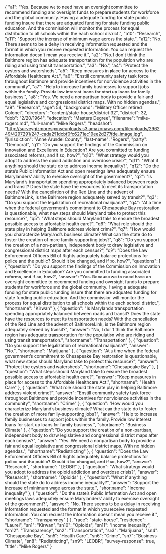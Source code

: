 {
  "a1": "Yes.    Because we to need have an oversight committee to recommend funding and oversight funds to prepare students for workforce and the global community.   Having a  adequate funding for state public funding insure that there are adquated funding for state funding public education.  And the commission will monitor the process for equal distribution to all schools within the each school district.",
  "a10": "Research",
  "a11": "Support the increase of minimum wage across the state.",
  "a12": "No. There seems to be a delay in receiving information requested and the format in which you receive requested information. You can request the information doesn't mean you receive it.",
  "a2": "No, I don't think the Baltimore region has adequate transportation for the population who are riding and using transit transportation.",
  "a3": "No.",
  "a4": "Protect the oysters and watersheds",
  "a5": "Keep measures in place for access to the Affordable Healthcare Act.",
  "a6": "Enstill community safety task force throughout Baltimore and provide incentives  for nonviolence activities in the community",
  "a7": "Help to increase family businesses to support jobs within the family. Provide low interest loans for start up loans for family business.",
  "a8": "Yes. We need a nonpartisan body to provide a fair and equal legislative and congressional district maps. With no hidden  agendas.",
  "a9": "Research",
  "age": 54,
  "background": "Military Officer retired Colonel",
  "directory": "content/state-house/district-32",
  "district": 32,
  "dob": "2/20/1964",
  "education": "Masters Degree",
  "filename": "mike-rogers.md",
  "full-name": "Mike Rogers",
  "headshot": "http://surveygizmoresponseuploads.s3.amazonaws.com/fileuploads/296249/4297291/247-cada251dcbf0fc6271ec19ee2d277fde_image.jpg",
  "jurisdiction": "Anne Arundel County",
  "last-name": "Rogers",
  "party": "Democrat",
  "q1": "Do you support the findings of the Commission on Innovation and Excellence in Education? Are you committed to funding associated reforms, and if so, how?",
  "q10": "What strategy would you adopt to address the opioid addiction and overdose crisis?",
  "q11": "What if anything should the state do to address income inequality?",
  "q12": "Do the state’s Public Information Act and open meetings laws adequately ensure Marylanders’ ability to exercise oversight of the government?",
  "q2": "Is Maryland’s transportation spending appropriately balanced between roads and transit? Does the state have the resources to meet its transportation needs? With the cancellation of the Red Line and the advent of BaltimoreLink, is the Baltimore region adequately served by transit?",
  "q3": "Do you support the legalization of recreational marijuana?",
  "q4": "At a time when the federal government’s commitment to Chesapeake Bay restoration is questionable, what new steps should Maryland take to protect this resource?",
  "q5": "What steps should Maryland take to ensure the broadest possible access to affordable health care?",
  "q6": "What role should the state play in helping Baltimore address violent crime?",
  "q7": "How would you characterize Maryland’s business climate? What can the state do to foster the creation of more family-supporting jobs?",
  "q8": "Do you support the creation of a non-partisan, independent body to draw legislative and congressional district maps after each census?",
  "q9": "Does the Law Enforcement Officers Bill of Rights adequately balance protections for police and the public? Should it be changed, and if so, how?",
  "questions": [
    {
      "question": "Do you support the findings of the Commission on Innovation and Excellence in Education? Are you committed to funding associated reforms, and if so, how?",
      "answer": "Yes.    Because we to need have an oversight committee to recommend funding and oversight funds to prepare students for workforce and the global community.   Having a  adequate funding for state public funding insure that there are adquated funding for state funding public education.  And the commission will monitor the process for equal distribution to all schools within the each school district.",
      "shortname": "Kirwan"
    },
    {
      "question": "Is Maryland’s transportation spending appropriately balanced between roads and transit? Does the state have the resources to meet its transportation needs? With the cancellation of the Red Line and the advent of BaltimoreLink, is the Baltimore region adequately served by transit?",
      "answer": "No, I don't think the Baltimore region has adequate transportation for the population who are riding and using transit transportation.",
      "shortname": "Transportation"
    },
    {
      "question": "Do you support the legalization of recreational marijuana?",
      "answer": "No.",
      "shortname": "Marijuana"
    },
    {
      "question": "At a time when the federal government’s commitment to Chesapeake Bay restoration is questionable, what new steps should Maryland take to protect this resource?",
      "answer": "Protect the oysters and watersheds",
      "shortname": "Chesapeake Bay"
    },
    {
      "question": "What steps should Maryland take to ensure the broadest possible access to affordable health care?",
      "answer": "Keep measures in place for access to the Affordable Healthcare Act.",
      "shortname": "Health Care"
    },
    {
      "question": "What role should the state play in helping Baltimore address violent crime?",
      "answer": "Enstill community safety task force throughout Baltimore and provide incentives  for nonviolence activities in the community",
      "shortname": "Crime"
    },
    {
      "question": "How would you characterize Maryland’s business climate? What can the state do to foster the creation of more family-supporting jobs?",
      "answer": "Help to increase family businesses to support jobs within the family. Provide low interest loans for start up loans for family business.",
      "shortname": "Business Climate"
    },
    {
      "question": "Do you support the creation of a non-partisan, independent body to draw legislative and congressional district maps after each census?",
      "answer": "Yes. We need a nonpartisan body to provide a fair and equal legislative and congressional district maps. With no hidden  agendas.",
      "shortname": "Redistricting"
    },
    {
      "question": "Does the Law Enforcement Officers Bill of Rights adequately balance protections for police and the public? Should it be changed, and if so, how?",
      "answer": "Research",
      "shortname": "LEOBR"
    },
    {
      "question": "What strategy would you adopt to address the opioid addiction and overdose crisis?",
      "answer": "Research",
      "shortname": "Opioids"
    },
    {
      "question": "What if anything should the state do to address income inequality?",
      "answer": "Support the increase of minimum wage across the state.",
      "shortname": "Income inequality"
    },
    {
      "question": "Do the state’s Public Information Act and open meetings laws adequately ensure Marylanders’ ability to exercise oversight of the government?",
      "answer": "No. There seems to be a delay in receiving information requested and the format in which you receive requested information. You can request the information doesn't mean you receive it.",
      "shortname": "Transparency"
    }
  ],
  "race": "state-house",
  "residence": "Laurel",
  "sn1": "Kirwan",
  "sn10": "Opioids",
  "sn11": "Income inequality",
  "sn12": "Transparency",
  "sn2": "Transportation",
  "sn3": "Marijuana",
  "sn4": "Chesapeake Bay",
  "sn5": "Health Care",
  "sn6": "Crime",
  "sn7": "Business Climate",
  "sn8": "Redistricting",
  "sn9": "LEOBR",
  "survey-response": true,
  "title": "Mike Rogers"
}
